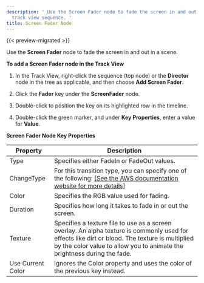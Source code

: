 ```yaml
---
description: ' Use the Screen Fader node to fade the screen in and out in a Open 3D Engine
  track view sequence. '
title: Screen Fader Node
---
```


{{< preview-migrated >}}

Use the **Screen Fader** node to fade the screen in and out in a scene\.

**To add a Screen Fader node in the Track View**

1. In the Track View, right\-click the sequence \(top node\) or the **Director** node in the tree as applicable, and then choose **Add Screen Fader**\.

1. Click the **Fader** key under the **ScreenFader** node\.

1. Double\-click to position the key on its highlighted row in the timeline\.

1. Double\-click the green marker, and under **Key Properties**, enter a value for **Value**\.




**Screen Fader Node Key Properties**

| Property | Description |
| --- | --- |
| Type | Specifies either FadeIn or FadeOut values\. |
| ChangeType |  For this transition type, you can specify one of the following:  [\[See the AWS documentation website for more details\]](/docs/userguide/cinematics/track-view/nodes-screen-fader)  |
| Color | Specifies the RGB value used for fading\. |
| Duration | Specifies how long it takes to fade in or out the screen\. |
| Texture |  Specifies a texture file to use as a screen overlay\. An alpha texture is commonly used for effects like dirt or blood\. The texture is multiplied by the color value to allow you to animate the brightness during the fade\.  |
| Use Current Color | Ignores the Color property and uses the color of the previous key instead\. |
